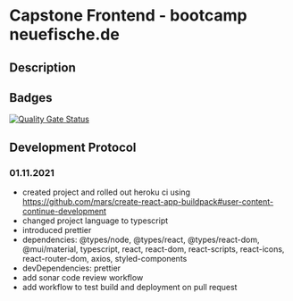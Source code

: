 # Capstone Frontend - bootcamp neuefische.de

## Description

## Badges

[![Quality Gate Status](https://sonarcloud.io/api/project_badges/measure?project=romsenkabomsen_capstone-frontend&metric=alert_status)](https://sonarcloud.io/summary/new_code?id=romsenkabomsen_capstone-frontend)

## Development Protocol

### 01.11.2021

- created project and rolled out heroku ci using https://github.com/mars/create-react-app-buildpack#user-content-continue-development
- changed project language to typescript
- introduced prettier
- dependencies: @types/node, @types/react, @types/react-dom, @mui/material, typescript, react, react-dom, react-scripts, react-icons, react-router-dom, axios, styled-components
- devDependencies: prettier
- add sonar code review workflow
- add workflow to test build and deployment on pull request


